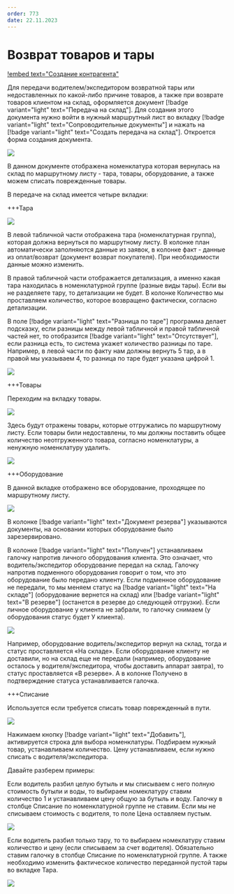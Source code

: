 ```yaml
---
order: 773
date: 22.11.2023
---
```

# Возврат товаров и тары

[!embed text="Создание контрагента"](https://youtu.be/5ub5wnO8ErY)

Для передачи водителем/экспедитором возвратной тары или недоставленных по какой-либо причине товаров, а также при возврате товаров клиентом на склад, оформляется документ [!badge variant="light" text="Передача на склад"]. 
Для создания этого документа нужно войти в нужный маршрутный лист во вкладку [!badge variant="light" text="Сопроводительные документы"] и нажать на [!badge variant="light" text="Создать передача на склад"]. Откроется форма создания документа.

![](\images\кладовщик\возврат1.jpg)

В данном документе отображена номенклатура которая вернулась на склад по маршрутному листу -  тара, товары, оборудование, а также можем списать поврежденные товары.

В передаче на склад имеется четыре вкладки:

+++Тара

![](\images\кладовщик\возврат1.jpg)

В левой табличной части отображена тара (номенклатурная группа), которая должна вернуться по маршрутному листу. В колонке план автоматически заполняются данные из заявок, в колонке факт - данные из оплат/возврат (документ возврат покупателя).
При необходимости данные можно изменить. 

В правой табличной части отображается детализация, а именно какая тара находилась в номенклатурной группе (разные виды тары). Если вы не разделяете тару, то детализации не будет. В колонке Количество мы проставляем количество, которое возвращено фактически, согласно детализации.

В поле [!badge variant="light" text="Разница по таре"]  программа делает подсказку, если разницы между левой табличной и правой табличной частей нет, то отобразится [!badge variant="light" text="Отсутствует"], если разница есть, то система укажет количество разницы по таре. Например, в левой части по факту нам должны вернуть 5 тар, а в правой мы указываем 4, то разница по таре будет указана цифрой 1.

![](\images\кладовщик\возврат.gif)

+++Товары

Переходим на вкладку товары. 

![](\images\кладовщик\передача3.jpg)

Здесь будут отражены товары, которые отгружались по маршрутному листу. Если товары били недоставлены, то мы должны поставить общее количество неотгруженного товара, согласно номенклатуры, а ненужную номенклатуру удалить.

![](\images\кладовщик\передача5.gif)

+++Оборудование

В данной вкладке отображено все оборудование, проходящее по маршрутному листу. 

![](\images\кладовщик\передача5.jpg)

В колонке [!badge variant="light" text="Документ резерва"] указываются документы, на основании которых оборудование было
зарезервировано. 

В колонке [!badge variant="light" text="Получен"] устанавливаем галочку напротив личного оборудования клиента. Это
означает, что водитель/экспедитор оборудование передал на склад. Галочку напротив подменного оборудования
говорит о том, что это оборудование было передано клиенту. Если подменное оборудование не 
передали, то мы меняем статус на [!badge variant="light" text="На складе"] (оборудование вернется на склад) или [!badge variant="light" text="В резерве"] (останется в резерве до следующей отгрузки). Если личное оборудование у клиента не забрали, то галочку снимаем (у оборудования статус будет У клиента).

![](\images\кладовщик\передача6.jpg)

Например, оборудование водитель/экспедитор вернул на склад, тогда и статус проставляется «На 
складе». Если оборудование клиенту не доставили, но на склад еще не передали (например, 
оборудование осталось у водителя/экспедитора, чтобы доставить аппарат завтра), то статус проставляется «В 
резерве». А в колонке Получено в подтверждение статуса устанавливается галочка.

+++Списание

Используется если требуется списать товар поврежденный в пути.

![](\images\кладовщик\передача7.jpg)

Нажимаем кнопку [!badge variant="light" text="Добавить"], активируется строка для выбора номенклатуры. Подбираем нужный товар, устанавливаем количество. Цену устанавливаем, если нужно списать с водителя/экспедитора. 

Давайте разберем примеры:

Если водитель разбил целую бутыль и мы списываем с него полную стоимость бутыли и воды, то выбираем номеклатуру ставим количество 1 и устанавливаем цену общую за бутыль и воду. Галочку в столбце Списание по номенклатурной группе не ставим. Если мы не списываем стоимость с водителя, то поле Цена оставляем пустым.

![](\images\кладовщик\передача.gif)

Если водитель разбил только тару, то то выбираем номеклатуру ставим количество и цену (если списываем за счет водителя). Обязательно ставим галочку в столбце Списание по номенклатурной группе. А также необходимо изменить фактическое количество переданной пустой тары во вкладке Тара.

![](\images\кладовщик\передача1.gif)



